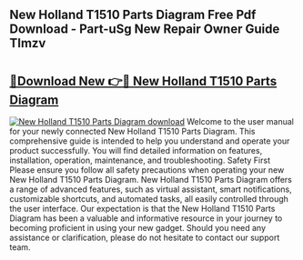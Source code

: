 ## New Holland T1510 Parts Diagram Free Pdf Download - Part-uSg New Repair Owner Guide TImzv

# <h2><a href="http://dfntiu9.blite.top/?on=New+Holland+T1510+Parts+Diagram">🔗Download New 👉🔴 New Holland T1510 Parts Diagram</a></h2>

[![New Holland T1510 Parts Diagram download](https://i.imgur.com/lujVjoI.png)](http://dfntiu9.blite.top/?on=New+Holland+T1510+Parts+Diagram)
Welcome to the user manual for your newly connected New Holland T1510 Parts Diagram. This comprehensive guide is intended to help you understand and operate your product successfully. You will find detailed information on features, installation, operation, maintenance, and troubleshooting. Safety First Please ensure you follow all safety precautions when operating your new New Holland T1510 Parts Diagram. New Holland T1510 Parts Diagram offers a range of advanced features, such as virtual assistant, smart notifications, customizable shortcuts, and automated tasks, all easily controlled through the user interface. Our expectation is that the New Holland T1510 Parts Diagram has been a valuable and informative resource in your journey to becoming proficient in using your new gadget. Should you need any assistance or clarification, please do not hesitate to contact our support team.
